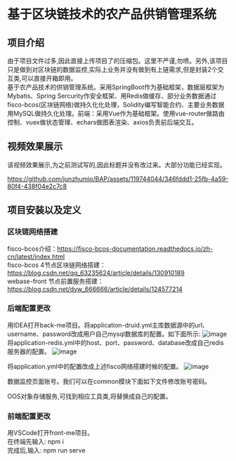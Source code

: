 # 基于区块链技术的农产品供销管理系统
## 项目介绍
由于项目文件过多,因此直接上传项目了的压缩包。这里不严谨,勿喷。另外,该项目只是做到对区块链的数据监控,实际上业务并没有做到有上链需求,但是封装2个交互类,可以直接开箱即用。
<br>
基于农产品技术的供销管理系统。采用SpringBoot作为基础框架，数据层框架为Mybatis、Spring Sercurity作安全框架、用Redis做缓存、部分业务数据通过fisco-bcos(区块链网络)做持久化化处理，Solidity编写智能合约、主要业务数据用MySQL做持久化处理。前端：采用Vue作为基础框架。使用vue-router做路由控制、vuex做状态管理、echars做图表渲染、axios负责前后端交互。

## 视频效果展示
该视频效果展示,为之前测试写的,因此标题并没有改过来。大部分功能已经实现。


https://github.com/junzhumio/BAP/assets/119744044/346fddd1-25fb-4a59-80f4-438f04e2c7c8


## 项目安装以及定义
### 区块链网络搭建
fisco-bcos介绍：https://fisco-bcos-documentation.readthedocs.io/zh-cn/latest/index.html
<br>
fisco-bcos 4节点区块链网络搭建：https://blog.csdn.net/qq_63235624/article/details/130910189
<br>
webase-front 节点前置服务搭建：https://blog.csdn.net/dyw_666666/article/details/124577214
### 后端配置更改
用IDEA打开back-me项目。将application-druid.yml主库数据源中的url、username、password改成用户自己mysql数据库的配置。如下面所示:
![image](https://github.com/junzhumio/BAP/assets/119744044/44c304e5-f6d8-468f-bcc6-7647529fa2d6)
将application-redis.yml中的host、port、password、database改成自己redis服务器的配置。
![image](https://github.com/junzhumio/BAP/assets/119744044/cb60c07d-9630-4f58-8d49-d5a3c7ca9eda)

将application.yml中的配置改成上述fisco网络搭建时候的配置。
![image](https://github.com/junzhumio/BAP/assets/119744044/0c5e7d71-fa06-41f0-870d-29fec2f05f6c)


数据监控页面账号。我们可以在common模块下面如下文件修改账号密码。

OOS对象存储服务,可找到相应工具类,将替换成自己的配置。

### 前端配置更改
用VSCode打开front-me项目。
<br>
在终端先输入:
npm i
<br>
完成后,输入:
npm run serve

